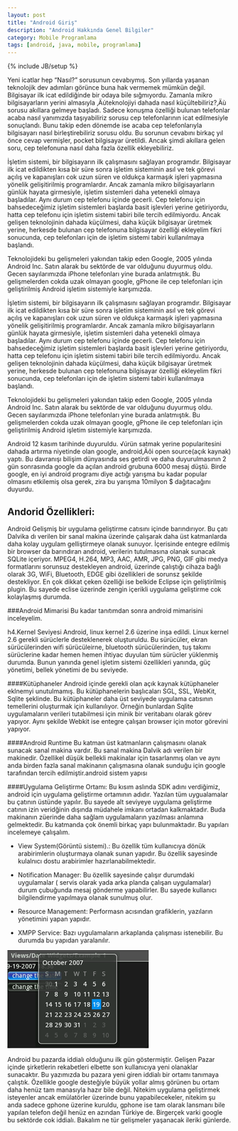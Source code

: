 ```yaml
---
layout: post
title: "Android Giriş"
description: "Android Hakkında Genel Bilgiler"
category: Mobile Programlama
tags: [android, java, mobile, programlama]
---
```


{% include JB/setup %}


Yeni icatlar hep “Nasıl?” sorusunun cevabıymış. Son yıllarda yaşanan teknolojik dev adımları görünce buna hak vermemek mümkün değil.
Bilgisayar ilk icat edildiğinde bir odaya bile sığmıyordu. Zamanla mikro bilgisayarların yerini almasıyla ‚Äúteknolojiyi dahada nasıl küçültebiliriz?‚Äù sorusu akıllara gelmeye başladı. Sadece konuşma özelliği bulunan telefonlar acaba nasıl yanımızda taşıyabiliriz sorusu cep telefonlarının icat edilmesiyle sonuçlandı. Bunu takip eden dönemde ise acaba cep telefonlarıyla bilgisayarı nasıl birleştirebiliriz sorusu oldu. Bu sorunun cevabını birkaç yıl önce cevap vermişler, pocket bilgisayar üretildi. Ancak şimdi akıllara gelen soru, cep telefonuna nasıl daha fazla özellik ekleyebiliriz.

İşletim sistemi, bir bilgisayarın ilk çalışmasını sağlayan programdır. Bilgisayar ilk icat edildikten kısa bir süre sonra işletim sisteminin asıl ve tek görevi açılış ve kapanışları cok uzun süren ve oldukça karmaşık işleri yapmasına yönelik gelişitirilmiş programlardır. Ancak zamanla mikro bilgisayarların günlük hayata girmesiyle, işletim sistemleri daha yetenekli olmaya başladılar. Aynı durum cep telefonu içinde gecerli. Cep telefonu için bahsedeceğimiz işletim sistemleri başlarda basit işlevleri yerine getiriyordu, hatta cep telefonu için işletim sistemi tabiri bile tercih edilmiyordu. Ancak gelişen teknolojinin dahada küçülmesi, daha küçük bilgisayar üretmek yerine, herkesde bulunan cep telefonuna bilgisayar özelliği ekleyelim fikri sonucunda, cep telefonları için de işletim sistemi tabiri kullanılmaya başlandı.

Teknolojideki bu gelişmeleri yakından takip eden Google, 2005 yılında Android Inc. Satın alarak bu sektörde de var olduğunu duyurmuş oldu. Gecen sayılarımızda iPhone telefonları yine burada anlatmıştık. Bu gelişmelerden cokda uzak olmayan google, gPhone ile cep telefonları için geliştirilmiş Android işletim sistemiyle karşımızda.


İşletim sistemi, bir bilgisayarın ilk çalışmasını sağlayan programdır. Bilgisayar ilk icat edildikten kısa bir süre sonra işletim sisteminin asıl ve tek görevi açılış ve kapanışları cok uzun süren ve oldukça karmaşık işleri yapmasına yönelik gelişitirilmiş programlardır. Ancak zamanla mikro bilgisayarların günlük hayata girmesiyle, işletim sistemleri daha yetenekli olmaya başladılar. Aynı durum cep telefonu içinde gecerli. Cep telefonu için bahsedeceğimiz işletim sistemleri başlarda basit işlevleri yerine getiriyordu, hatta cep telefonu için işletim sistemi tabiri bile tercih edilmiyordu. Ancak gelişen teknolojinin dahada küçülmesi, daha küçük bilgisayar üretmek yerine, herkesde bulunan cep telefonuna bilgisayar özelliği ekleyelim fikri sonucunda, cep telefonları için de işletim sistemi tabiri kullanılmaya başlandı.

Teknolojideki bu gelişmeleri yakından takip eden Google, 2005 yılında Android Inc. Satın alarak bu sektörde de var olduğunu duyurmuş oldu. Gecen sayılarımızda iPhone telefonları yine burada anlatmıştık. Bu gelişmelerden cokda uzak olmayan google, gPhone ile cep telefonları için geliştirilmiş Android işletim sistemiyle karşımızda.

Android 12 kasım tarihinde duyuruldu. √úrün satmak yerine popularitesini dahada artırma niyetinde olan google, android‚Äôi open source(açık kaynak) yaptı. Bu davranışı bilişim dünyasında ses getirdi ve daha duyurulmasının 2 gün sonrasında google da açılan android grubuna 6000 mesaj düştü. Birde google, en iyi android programı diye actığı yarışma bu kadar popular olmasını etkilemiş olsa gerek, zira bu yarışma 10milyon $ dağıtacağını duyurdu.


## Andorid Özellikleri:

Android Gelişmiş bir uygulama geliştirme catısını içinde barındırıyor. Bu çatı Dalvika dı verilen bir sanal makina üzerinde çalışarak daha üst katmanlarda daha kolay uygulam gelliştirmeye olanak sunuyor. İçerisinde entegre edilmiş bir browser da barındıran android, verilerin tutulmasına olanak sunacak SQLite içeriyor. MPEG4, H.264, MP3, AAC, AMR, JPG, PNG, GIF gibi medya formatlarını sorunsuz destekleyen android, üzerinde çalıştığı cihaza bağlı olarak 3G, WiFi, Bluetooth, EDGE gibi özellikleri de sorunsz şekilde destekliyor. En çok dikkat çeken özelliği ise belkide Eclipse için geliştirilmiş plugin. Bu sayede eclise üzerinde zengin içerikli uygulama geliştirme cok kolaylaşmış durumda.

###Android Mimarisi
Bu kadar tanıtımdan sonra android mimarisini inceleyelim.

h4.Kernel Seviyesi
Android, linux kernel 2.6 üzerine inşa edildi. Linux kernel 2.6 gerekli sürüclerle desteklenerek oluşturuldu. Bu sürücüler, ekran sürücülerinden wifi sürücüleirne, bluetooth sürücülerinden, tuş takımı sürüclerine kadar hemen hemen ihtiyac duyulan tüm sürücler yüklenmiş durumda. Bunun yanında genel işletim sistemi özellikleri yanında, güç yönetimi, bellek yönetimi de bu seviyede.

####Kütüphaneler
Android içinde gerekli olan açık kaynak kütüphaneler eklnemyi unutulmamış. Bu kütüphanelerin başlıcaları SGL, SSL, WebKit, Sqlite şeklinde. Bu kütüphaneler daha üst seviyede uygulama catısının temellerini oluşturmak için kullanılıyor. Örneğin bunlardan Sqlite uygulamaların verileri tutabilmesi için minik bir veritabanı olarak görev yapıyor. Aynı şekilde Webkit ise entegre çalışan browser için motor görevini yapıyor.

####Android Runtime
Bu katman üst katmanların çalışmasını olanak sunacak sanal makina vardır. Bu sanal makina Dalvik adı verilen bir makinedir. Özellikel düşük bellekli makinalar için tasarlanmış olan ve aynı anda birden fazla sanal makinanın çalışmasına olanak sunduğu için google tarafından tercih edilmiştir.android sistem yapısı

####Uygulama Geliştirme Ortamı:
Bu kısım aslında SDK adını verdiğimiz, android için uygulama geliştirme ortamının adıdır. Yazılan tüm uygualamalar bu çatının üstünde yapılır. Bu sayede alt seviyeye uygulama geliştirme catının izin veridğinin dışında müdahele imkanı ortadan kalkmaktadır. Buda makinanın züerinde daha sağlam uygulamaların yazılması anlamına gelmektedir.
Bu katmanda çok önemli birkaç yapı bulunmaktadır. Bu yapıları incelemeye çalışalım.

* View System(Görüntü sistemi).: Bu özellik tüm kullanıcıya dönük arabirimlerin oluşturmaya olanak sunan yapıdır. Bu özellik sayesinde kulalnıcı dostu arabirimler hazırlanabilmektedir.

* Notification Manager: Bu özellik sayesinde çalışır durumdaki uygulamalar ( servis olarak yada arka planda çalışan uygulamalar) durum çubuğunda mesaj gönderme yapabilirler. Bu sayede kullanıcı bilgilendirme yapılmaya olanak sunulmuş olur.

* Resource Management: Performasn acısından grafiklerin, yazıların yönetimini yapan yapıdır.

* XMPP Service: Bazı uygulamaların arkaplanda çalışması istenebilir. Bu durumda bu yapıdan yaralanılır.

![android takvim](/images/views_datewidgets_example1_pickdate1.png)

Android bu pazarda iddialı olduğunu ilk gün göstermiştir. Gelişen Pazar içinde şirketlerin rekabetleri elbette son kullanıcıya yeni olanaklar sunacaktır. Bu yazımızda bu pazara yeni giren iddialı bir ortamı tanımaya çalıştık. Özellikle google desteğiyle büyük yollar almış görünen bu ortam daha henüz tam manasıyla hazır bile değil. Nitekim uygulama geliştirmek isteyenler ancak emülatörler üzerinde bunu yapabilecekeler, nitekim şu anda sadece gphone üzerine kuruldu, gphone ise tam olarak lansmanı bile yapılan telefon değil henüz en azından Türkiye de. Birgerçek varki google bu sektörde cok iddialı. Bakalım ne tür gelişmeler yaşanacak ileriki günlerde.

